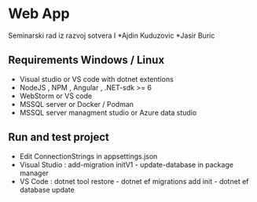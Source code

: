 
# Web App

Seminarski rad iz razvoj sotvera I 
*Ajdin Kuduzovic 
*Jasir Buric



## Requirements Windows / Linux
- Visual studio or VS code with dotnet extentions
- NodeJS , NPM , Angular , .NET-sdk >= 6
- WebStorm or VS code
- MSSQL server or Docker / Podman
- MSSQL server managment studio or Azure data studio  



## Run and test project 
- Edit ConnectionStrings in appsettings.json
- Visual Studio : add-migration initV1 - update-database in package manager 
- VS Code : dotnet tool restore - dotnet ef migrations add init - dotnet ef database update 
